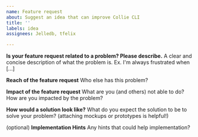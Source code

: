 ```yaml
---
name: Feature request
about: Suggest an idea that can improve Collie CLI
title: ''
labels: idea
assignees: Jelledb, tfelix

---
```


**Is your feature request related to a problem? Please describe.**
A clear and concise description of what the problem is. Ex. I'm always frustrated when [...]

**Reach of the feature request**
Who else has this problem?

**Impact of the feature request**
What are you (and others) not able to do? How are you impacted by the problem?

**How would a solution look like?**
What do you expect the solution to be to solve your problem? (attaching mockups or prototypes is helpful!)

(optional) **Implementation Hints**
Any hints that could help implementation?
